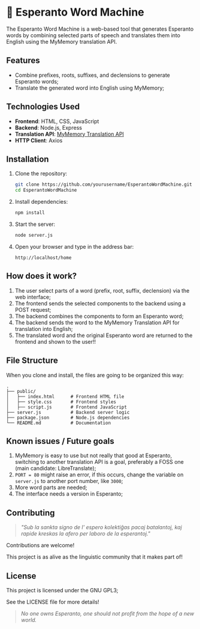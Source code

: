 # 🌟 Esperanto Word Machine

The Esperanto Word Machine is a web-based tool that generates Esperanto words by combining selected parts of speech and translates them into English using the MyMemory translation API.

## Features

- Combine prefixes, roots, suffixes, and declensions to generate Esperanto words;
- Translate the generated word into English using MyMemory;

## Technologies Used

- **Frontend**: HTML, CSS, JavaScript
- **Backend**: Node.js, Express
- **Translation API**: [MyMemory Translation API](https://mymemory.translated.net)
- **HTTP Client**: Axios

## Installation

1. Clone the repository:
   ```bash
   git clone https://github.com/yourusername/EsperantoWordMachine.git
   cd EsperantoWordMachine
   ```

2. Install dependencies:
   ```bash
   npm install
   ```

3. Start the server:
   ```bash
   node server.js
   ```

4. Open your browser and type in the address bar:
   ```
   http://localhost/home
   ```

## How does it work?

1. The user select parts of a word (prefix, root, suffix, declension) via the web interface;
2. The frontend sends the selected components to the backend using a POST request;
3. The backend combines the components to form an Esperanto word;
4. The backend sends the word to the MyMemory Translation API for translation into English;
5. The translated word and the original Esperanto word are returned to the frontend and shown to the user!! 

## File Structure

When you clone and install, the files are going to be organized this way:

```plaintext
.
├── public/
│   ├── index.html      # Frontend HTML file
│   ├── style.css       # Frontend styles
│   ├── script.js       # Frontend JavaScript
├── server.js           # Backend server logic
├── package.json        # Node.js dependencies
└── README.md           # Documentation
```

## Known issues / Future goals

1. MyMemory is easy to use but not really that good at Esperanto, switching to another translation API is a goal, preferably a FOSS one (main candidate: LibreTranslate); 
2. `PORT = 80` might raise an error, if this occurs, change the variable on `server.js` to another port number, like `3000`; 
3. More word parts are needed;
4. The interface needs a version in Esperanto; 

## Contributing

> *"Sub la sankta signo de l' espero
kolektiĝas pacaj batalantoj,
kaj rapide kreskas la afero
per laboro de la esperantoj."*

Contributions are welcome! 

This project is as alive as the linguistic community that it makes part of! 

## License

This project is licensed under the GNU GPL3; 

See the LICENSE file for more details! 

>*No one owns Esperanto, one should not profit from the hope of a new world.*